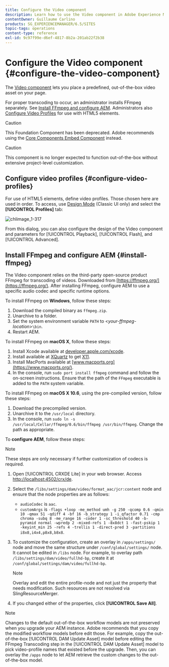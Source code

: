 ```yaml
---
title: Configure the Video component
description: Learn how to use the Video component in Adobe Experience Manager to place a predefined, out-of-the-box video asset on your page.
contentOwner: Guillaume Carlino
products: SG_EXPERIENCEMANAGER/6.5/SITES
topic-tags: operations
content-type: reference
exl-id: 9c97f99e-d6ef-4817-8b2a-201ab22f2b38
---
```

# Configure the Video component {#configure-the-video-component}

The [Video component](/help/sites-authoring/default-components-foundation.md#video) lets you place a predefined, out-of-the-box video asset on your page.

For proper transcoding to occur, an administrator installs FFmpeg separately. See [Install FFmpeg and configure AEM](#install-ffmpeg). Administrators also [Configure Video Profiles](#configure-video-profiles) for use with HTML5 elements.

>[!CAUTION]
>
>This Foundation Component has been deprecated. Adobe recommends using the [Core Components Embed Component](https://experienceleague.adobe.com/docs/experience-manager-core-components/using/wcm-components/embed.html) instead.

>[!CAUTION]
>
>This component is no longer expected to function out-of-the-box without extensive project-level customization.

## Configure video profiles {#configure-video-profiles}

For use of HTML5 elements, define video profiles. Those chosen here are used in order. To access, use [Design Mode](/help/sites-authoring/default-components-designmode.md) (Classic UI only) and select the **[!UICONTROL Profiles]** tab:

![chlimage_1-317](assets/chlimage_1-317.png)

From this dialog, you can also configure the design of the Video component and parameters for [!UICONTROL Playback], [!UICONTROL Flash], and [!UICONTROL Advanced].

## Install FFmpeg and configure AEM {#install-ffmpeg}

The Video component relies on the third-party open-source product FFmpeg for transcoding of videos. Downloaded from [https://ffmpeg.org/](https://ffmpeg.org/). After installing FFmpeg, configure AEM to use a specific audio codec and specific runtime options.

To install FFmpeg on **Windows**, follow these steps:

1. Download the compiled binary as `ffmpeg.zip`.
1. Unarchive to a folder.
1. Set the system environment variable `PATH` to <*your-ffmpeg-location*>`\bin`.
1. Restart AEM.

To install FFmpeg on **macOS X**, follow these steps:

1. Install Xcode available at [developer.apple.com/xcode](https://developer.apple.com/xcode/).
1. Install available at [XQuartz](https://www.xquartz.org) to get [X11](https://support.apple.com/en-us/100724).
1. Install MacPorts available at [www.macports.org](https://www.macports.org/).
1. In the console, run `sudo port install ffmpeg` command and follow the on-screen instructions. Ensure that the path of the `FFmpeg` executable is added to the `PATH` system variable.

To install FFmpeg on **macOS X 10.6**, using the pre-compiled version, follow these steps:

1. Download the precompiled version.
1. Unarchive it to the `/usr/local` directory.
1. In the console, run `sudo ln -s /usr/local/Cellar/ffmpeg/0.6/bin/ffmpeg /usr/bin/ffmpeg`. Change the path as appropriate.

To **configure AEM**, follow these steps:

>[!NOTE]
>
>These steps are only necessary if further customization of codecs is required.

1. Open [!UICONTROL CRXDE Lite] in your web browser. Access [http://localhost:4502/crx/de](http://localhost:4502/crx/de).
2. Select the `/libs/settings/dam/video/format_aac/jcr:content` node and ensure that the node properties are as follows:

   * `audioCodec` is `aac`.
   * `customArgs` is `-flags +loop -me_method umh -g 250 -qcomp 0.6 -qmin 10 -qmax 51 -qdiff 4 -bf 16 -b_strategy 1 -i_qfactor 0.71 -cmp chroma -subq 8 -me_range 16 -coder 1 -sc_threshold 40 -b-pyramid normal -wpredp 2 -mixed-refs 1 -8x8dct 1 -fast-pskip 1 -keyint_min 25 -refs 4 -trellis 1 -direct-pred 3 -partitions i8x8,i4x4,p8x8,b8x8`.

3. To customize the configuration, create an overlay in `/apps/settings/` node and move the same structure under `/conf/global/settings/` node. It cannot be edited in `/libs` node. For example, to overlay path `/libs/settings/dam/video/fullhd-bp`, create it at `/conf/global/settings/dam/video/fullhd-bp`.

   >[!NOTE]
   >
   >Overlay and edit the entire profile-node and not just the property that needs modification. Such resources are not resolved via SlingResourceMerger.

4. If you changed either of the properties, click **[!UICONTROL Save All]**.

>[!NOTE]
>
>Changes to the default out-of-the-box workflow models are not preserved when you upgrade your AEM instance. Adobe recommends that you copy the modified workflow models before edit those. For example, copy the out-of-the-box [!UICONTROL DAM Update Asset] model before editing the FFmpeg Transcoding step in the [!UICONTROL DAM Update Asset] model to pick video-profile names that existed before the upgrade. Then, you can overlay the `/apps` node to let AEM retrieve the custom changes to the out-of-the-box model.
